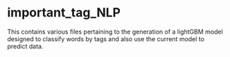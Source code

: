 # important_tag_NLP
This contains various files pertaining to the generation of a lightGBM model designed to classify words by tags and also use the current model to predict data.

